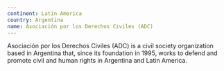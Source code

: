 ```yaml
---
continent: Latin America
country: Argentina
name: Asociación por los Derechos Civiles (ADC)
---
```


Asociación por los Derechos Civiles (ADC) is a civil society organization based in Argentina that, since its foundation in 1995, works to defend and promote civil and human rights in Argentina and Latin America.
